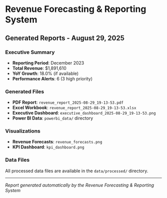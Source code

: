 
# Revenue Forecasting & Reporting System
## Generated Reports - August 29, 2025

### Executive Summary
- **Reporting Period**: December 2023
- **Total Revenue**: $1,891,610
- **YoY Growth**: 18.0% (if available)
- **Performance Alerts**: 6 (3 high priority)

### Generated Files
- **PDF Report**: `revenue_report_2025-08-29_19-13-53.pdf`
- **Excel Workbook**: `revenue_report_2025-08-29_19-13-53.xlsx`
- **Executive Dashboard**: `executive_dashboard_2025-08-29_19-13-53.png`
- **Power BI Data**: `powerbi_data/` directory

### Visualizations
- **Revenue Forecasts**: `revenue_forecasts.png`
- **KPI Dashboard**: `kpi_dashboard.png`

### Data Files
All processed data files are available in the `data/processed/` directory.

---
*Report generated automatically by the Revenue Forecasting & Reporting System*
        